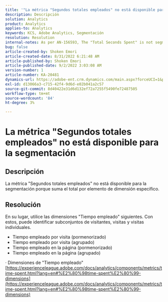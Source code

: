 ```yaml
---
title: '"La métrica "Segundos totales empleados" no está disponible para la segmentación"'
description: Descripción
solution: Analytics
product: Analytics
applies-to: Analytics
keywords: KCS, Adobe Analytics, Segmentación
resolution: Resolution
internal-notes: As per AN-156593, The "Total Seconds Spent" is not segmentable.
bug: false
article-created-by: Shoken Emori
article-created-date: 8/31/2022 6:21:48 AM
article-published-by: Shoken Emori
article-published-date: 9/2/2022 3:03:08 AM
version-number: 1
article-number: KA-20481
dynamics-url: https://adobe-ent.crm.dynamics.com/main.aspx?forceUCI=1&pagetype=entityrecord&etn=knowledgearticle&id=34b9652d-f528-ed11-9db1-0022480869de
exl-id: d13066a3-c715-42f4-9d6d-e02b041a2c57
source-git-commit: 8d40422e31d6d132ef72a7255f5490fe72487505
workflow-type: tm+mt
source-wordcount: '84'
ht-degree: 3%

---
```


# La métrica &quot;Segundos totales empleados&quot; no está disponible para la segmentación

## Descripción

La métrica &quot;Segundos totales empleados&quot; no está disponible para la segmentación porque suma el total por elemento de dimensión específico.

## Resolución


En su lugar, utilice las dimensiones &quot;Tiempo empleado&quot; siguientes. Con estos, puede identificar subconjuntos de visitantes, visitas y visitas individuales.

- Tiempo empleado por visita (pormenorizado)
- Tiempo empleado por visita (agrupado)
- Tiempo empleado en la página (pormenorizado)
- Tiempo empleado en la página (agrupado)


· Dimensiones de &quot;Tiempo empleado&quot;
[https://experienceleague.adobe.com/docs/analytics/components/metrics/time-spent.html?lang=en#%E2%80%98time-spent%E2%80%99-dimensions](https://experienceleague.adobe.com/docs/analytics/components/metrics/time-spent.html?lang=en#%E2%80%98time-spent%E2%80%99-dimensions)
